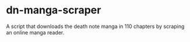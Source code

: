# dn-manga-scraper
A script that downloads the death note manga in 110 chapters by scraping an online manga reader.
